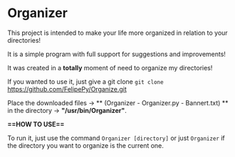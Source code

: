 #	Organizer


This project is intended to make your life more organized in relation to your directories!

It is a simple program with full support for suggestions and improvements!

It was created in a **totally** moment of need to organize my directories!

If you wanted to use it, just give a git clone `git clone` https://github.com/FelipePy/Organize.git

Place the downloaded files -> ** (Organizer - Organizer.py - Bannert.txt) ** in the directory -> **"/usr/bin/Organizer"**.

**==HOW TO USE==**

To run it, just use the command `Organizer [directory]` or just
`Organizer` if the directory you want to organize is the current one.
